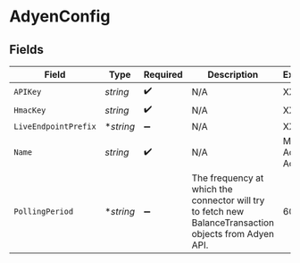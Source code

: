 # AdyenConfig


## Fields

| Field                                                                                                  | Type                                                                                                   | Required                                                                                               | Description                                                                                            | Example                                                                                                |
| ------------------------------------------------------------------------------------------------------ | ------------------------------------------------------------------------------------------------------ | ------------------------------------------------------------------------------------------------------ | ------------------------------------------------------------------------------------------------------ | ------------------------------------------------------------------------------------------------------ |
| `APIKey`                                                                                               | *string*                                                                                               | :heavy_check_mark:                                                                                     | N/A                                                                                                    | XXX                                                                                                    |
| `HmacKey`                                                                                              | *string*                                                                                               | :heavy_check_mark:                                                                                     | N/A                                                                                                    | XXX                                                                                                    |
| `LiveEndpointPrefix`                                                                                   | **string*                                                                                              | :heavy_minus_sign:                                                                                     | N/A                                                                                                    | XXX                                                                                                    |
| `Name`                                                                                                 | *string*                                                                                               | :heavy_check_mark:                                                                                     | N/A                                                                                                    | My Adyen Account                                                                                       |
| `PollingPeriod`                                                                                        | **string*                                                                                              | :heavy_minus_sign:                                                                                     | The frequency at which the connector will try to fetch new BalanceTransaction objects from Adyen API.<br/> | 60s                                                                                                    |